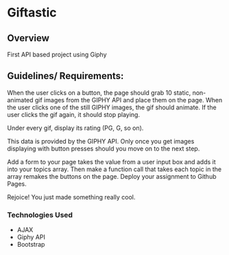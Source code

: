 # Giftastic

## Overview
First API based project using Giphy

## Guidelines/ Requirements:

When the user clicks on a button, the page should grab 10 static, non-animated gif images from the GIPHY API and place them on the page.
When the user clicks one of the still GIPHY images, the gif should animate. If the user clicks the gif again, it should stop playing.

Under every gif, display its rating (PG, G, so on).

This data is provided by the GIPHY API.
Only once you get images displaying with button presses should you move on to the next step.


Add a form to your page takes the value from a user input box and adds it into your topics array. Then make a function call that takes each topic in the array remakes the buttons on the page.
Deploy your assignment to Github Pages.

Rejoice! You just made something really cool.


### Technologies Used
* AJAX
* Giphy API
* Bootstrap




